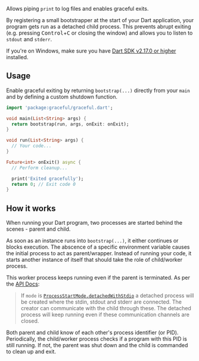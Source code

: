 Allows piping `print` to log files and enables graceful exits.

By registering a small bootstrapper at the start of your Dart application, your program gets run as a detached child process.
This prevents abrupt exiting (e.g. pressing <kbd>Control</kbd>+<kbd>C</kbd> or closing the window) and allows you to listen to `stdout` and `stderr`.

If you're on Windows, make sure you have [Dart SDK v2.17.0 or higher](https://github.com/dart-lang/sdk/commit/b6c5e52af6771762aa593b333fd1185f66674658) installed.

## Usage

Enable graceful exiting by returning `bootstrap(...)` directly from your `main` and by defining a custom shutdown function.

```dart
import 'package:graceful/graceful.dart';

void main(List<String> args) {
  return bootstrap(run, args, onExit: onExit);
}

void run(List<String> args) {
  // Your code...
}

Future<int> onExit() async {
  // Perform cleanup...

  print('Exited gracefully');
  return 0; // Exit code 0
}
```

## How it works

When running your Dart program, two processes are started behind the scenes - parent and child.

As soon as an instance runs into `bootstrap(...)`, it either continues or blocks execution. The abscence of a specific environment variable causes the initial process to act as parent/wrapper. Instead of running your code, it starts another instance of itself that should take the role of child/worker process.

This worker process keeps running even if the parent is terminated. As per the [API Docs](https://api.dart.dev/stable/dart-io/Process/start.html):

> If `mode` is [`ProcessStartMode.detachedWithStdio`](https://api.dart.dev/stable/dart-io/ProcessStartMode/detachedWithStdio-constant.html) a detached process will be created where the stdin, stdout and stderr are connected. The creator can communicate with the child through these. The detached process will keep running even if these communication channels are closed.

Both parent and child know of each other's process identifier (or PID). Periodically, the child/worker process checks if a program with this PID is still running. If not, the parent was shut down and the child is commanded to clean up and exit.